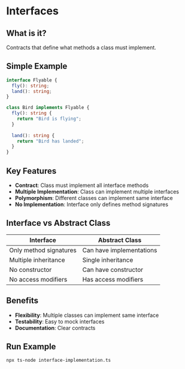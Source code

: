 # Interfaces

## What is it?
Contracts that define what methods a class must implement.

## Simple Example
```typescript
interface Flyable {
  fly(): string;
  land(): string;
}

class Bird implements Flyable {
  fly(): string {
    return "Bird is flying";
  }
  
  land(): string {
    return "Bird has landed";
  }
}
```

## Key Features
- **Contract**: Class must implement all interface methods
- **Multiple Implementation**: Class can implement multiple interfaces
- **Polymorphism**: Different classes can implement same interface
- **No Implementation**: Interface only defines method signatures

## Interface vs Abstract Class
| Interface | Abstract Class |
|-----------|----------------|
| Only method signatures | Can have implementations |
| Multiple inheritance | Single inheritance |
| No constructor | Can have constructor |
| No access modifiers | Has access modifiers |

## Benefits
- **Flexibility**: Multiple classes can implement same interface
- **Testability**: Easy to mock interfaces
- **Documentation**: Clear contracts

## Run Example
```bash
npx ts-node interface-implementation.ts
``` 